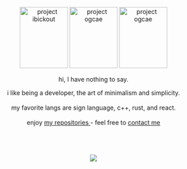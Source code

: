 <p align="center">
    <img width="110" height="140px" src="https://i.imgur.com/RSBElq8.png" alt="project ibickout"> <img width="110" height="140px" src="https://i.imgur.com/PrCklvK.jpeg" alt="project ogcae">  <img width="110" height="140px" src="https://i.imgur.com/g9m7k8q.png" alt="project ogcae"> 
    <p align="center">        hi, I have nothing to say.
        <p align="center">    i like being a developer, the art of minimalism and simplicity.  <br><br>
                              my favorite langs ​​are sign language, c++, rust, and react.       <br><br>
                              enjoy <a href="https://github.com/ogcae?tab=repositories"> my repositories </a> - feel free to <a href="mailto:c.ogcae@engineer.com"> contact me         
                                                                                                </a>
                                                                                                <br><br>
                                                                                                <br><br>
    <p align=center> <img src=https://komarev.com/ghpvc/?username=ogcae&color=8F5689&style=flat-square&label=%E2%8C%A5>
                                                                                                 </div>
